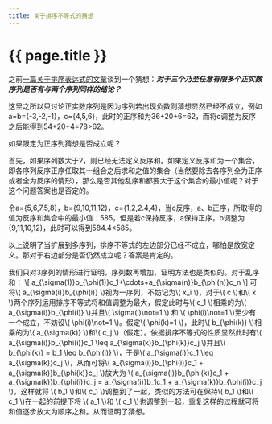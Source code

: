 ```yaml
---
title: 关于排序不等式的猜想
---
```


{{ page.title }}
===============

之前[一篇关于排序表达式的文章](/2012/08/01/rearrangement-inequality.html)谈到一个猜想：<strong><em>对于三个乃至任意有限多个正实数序列是否有与两个序列同样的结论？</em></strong>

这里之所以只讨论正实数序列是因为序列若出现负数则猜想显然已经不成立，例如a=b={-3,-2,-1}，c={4,5,6}，此时的正序和为36+20+6=62，而将c调整为反序之后能得到54+20+4=78&gt;62。

如果限定为正序列猜想是否成立呢？

首先，如果序列数大于2，则已经无法定义反序和。如果定义反序和为一个集合，即各序列反序正序任取其一组合之后求和之值的集合（当然要除去各序列全为正序或者全为反序的情形），那么是否其他乱序和都要大于这个集合的最小值呢？对于这个问题答案也是否定的。

令a={5,6,7.5,8}，b={9,10,11,12}，c={1,2,2.4,4}，当c反序，a、b正序，所取得的值为反序和集合中的最小值：585，但是若c保持反序，a保持正序，b调整为{9,11,10,12}，此时可以得到584.4&lt;585。

以上说明了当扩展到多序列，排序不等式的左边部分已经不成立，哪怕是放宽定义。那对于右边部分是否仍然成立呢？答案是肯定的。

我们只对3序列的情形进行证明，序列数再增加，证明方法也是类似的。对于乱序和：
\\[ a_{\sigma(1)}b_{\phi(1)}c_1+\cdots+a_{\sigma(n)}b_{\phi(n)}c_n \\]
可将\\( a_{\sigma(i)}b_{\phi(i)}  \\)视为一序列，不妨记为\\( x_i \\)，对于\\( c \\)和\\( x \\)两个序列运用排序不等式将和值调整为最大，假定此时与\\( c_1 \\)相乘的为\\( a_{\sigma(i)}b_{\phi(i)} \\)并且\\( \sigma(i)\not=1 \\) 和 \\( \phi(i)\not=1 \\)至少有一个成立，不妨设\\( \phi(i)\not=1 \\)。假定\\( \phi(k)=1 \\)，此时\\( b_{\phi(k)} \\)相乘的为\\( a_{\sigma(k)} \\)和\\( c_j \\)（假定）。依据排序不等式的性质显然此时有\\( a_{\sigma(i)}b_{\phi(i)}c_1 \leq  a_{\sigma(k)}b_{\phi(k)}c_j \\)并且\\( b_{\phi(k)} = b_1 \leq b_{\phi(i)} \\)，于是\\( a_{\sigma(i)}c_1 \leq  a_{\sigma(k)}c_j \\)，从而可将\\( a_{\sigma(i)}b_{\phi(i)}c_1 +  a_{\sigma(k)}b_{\phi(k)}c_j \\)放大为 \\( a_{\sigma(i)}b_{\phi(k)}c_1 +  a_{\sigma(k)}b_{\phi(i)}c_j = a_{\sigma(i)}b_1c_1 +  a_{\sigma(k)}b_{\phi(i)}c_j \\)，这样就将 \\( b_1 \\)和\\( c_1 \\)调整到了一起，类似的方法可在保持\\( b_1 \\)和\\( c_1 \\)在一起的前提下将 \\( a_1 \\)和 \\( c_1 \\)也调整到一起，重复这样的过程就可将和值逐步放大为顺序之和。从而证明了猜想。


